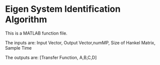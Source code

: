 # Eigen System Identification Algorithm

This is a MATLAB function file.

The inputs are: Input Vector, Output Vector,numMP, Size of Hankel Matrix, Sample Time

The outputs are: [Transfer Function, A,B,C,D]
